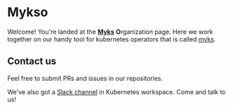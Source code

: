 # Mykso

Welcome! You're landed at the [**Myks**](https://github.com/mykso/myks) **O**rganization page.
Here we work together on our handy tool for kubernetes operators that is called [myks](https://github.com/mykso/myks).

## Contact us

Feel free to submit PRs and issues in our repositories.

We've also got a [Slack channel](https://kubernetes.slack.com/archives/C06BVDBHZC2) in Kubernetes workspace.
Come and talk to us!
